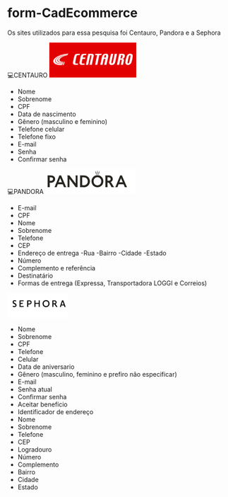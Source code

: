 # form-CadEcommerce
Os sites utilizados para essa pesquisa foi Centauro, Pandora e a Sephora 

💻CENTAURO 
![printCentauro](centauro.png)
* Nome
* Sobrenome 
* CPF 
* Data de nascimento 
* Gênero (masculino e feminino)
* Telefone celular 
* Telefone fixo 
* E-mail 
* Senha 
* Confirmar senha 

💻PANDORA
![printPandora](pandora.png) 
* E-mail 
* CPF
* Nome 
* Sobrenome 
* Telefone  
* CEP
* Endereço de entrega 
-Rua
-Bairro
-Cidade 
-Estado
* Número 
* Complemento e referência 
* Destinatário 
*   Formas de entrega (Expressa, Transportadora LOGGI e Correios)

![printSephora](sephora.png)
* Nome
* Sobrenome 
* CPF
* Telefone 
* Celular 
* Data de aniversario 
* Gênero (masculino, feminino e prefiro não especificar)
* E-mail
* Senha atual 
* Confirmar senha 
* Aceitar benefício 
* Identificador de endereço 
* Nome 
* Sobrenome 
* Telefone 
* CEP
* Logradouro 
* Número 
* Complemento 
* Bairro 
* Cidade 
* Estado


